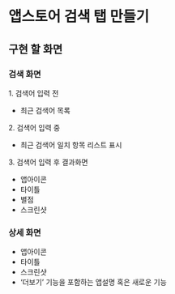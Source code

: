 # 앱스토어 검색 탭 만들기

## 구현 할 화면
### 검색 화면

1. 검색어 입력 전
- 최근 검색어 목록

2. 검색어 입력 중
- 최근 검색어 일치 항목 리스트 표시

3. 검색어 입력 후 결과화면
- 앱아이콘
- 타이틀     
- 별점
- 스크린샷

### 상세 화면
- 앱아이콘
- 타이틀     
- 스크린샷
- ‘더보기’ 기능을 포함하는 앱설명 혹은 새로운 기능


